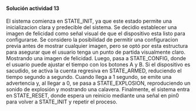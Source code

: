 #### Solución actividad 13

El sistema comienza en STATE_INIT, ya que este estado permite una inicializacion clara y predecible del sistema. Se decidio establecer una imagen de felicidad como señal visual de que el dispositivo esta listo para configurarse. Se considero la posibilidad de permitir una configuracion previa antes de mostrar cualquier imagen, pero se optó por esta estructura para asegurar que el usuario tenga un punto de partida visualmente claro. Mostrando una imagen de felicidad. Luego, pasa a STATE_CONFIG, donde el usuario puede ajustar el tiempo con los botones A y B. Si el dispositivo es sacudido, se activa la cuenta regresiva en STATE_ARMED, reduciendo el tiempo segundo a segundo. Cuando llega a 1 segundo, se emite una advertencia y, al llegar a 0, se pasa a STATE_EXPLOSION, reproduciendo un sonido de explosión y mostrando una calavera. Finalmente, el sistema entra en STATE_RESET, donde espera un reinicio mediante una señal en pin0 para volver a STATE_INIT y repetir el proceso.
